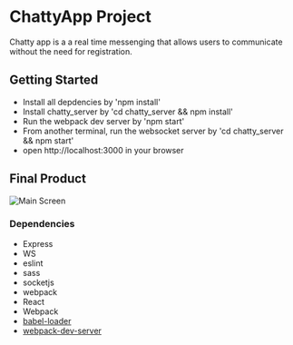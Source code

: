# ChattyApp Project

Chatty app is a a real time messenging that allows users to communicate without the need for
registration.  

## Getting Started 
- Install all depdencies by 
      'npm install'
- Install chatty_server by 
      'cd chatty_server && npm install'
- Run the webpack dev server by 
      'npm start'
- From another terminal, run the websocket server by
      'cd chatty_server && npm start'
- open http://localhost:3000 in your browser

## Final Product
![Main Screen](https://github.com/LoPaul/ChattyApp/docs/ChattyApp.gif)

### Dependencies

* Express
* WS
* eslint
* sass
* socketjs
* webpack
* React
* Webpack
* [babel-loader](https://github.com/babel/babel-loader)
* [webpack-dev-server](https://github.com/webpack/webpack-dev-server)

